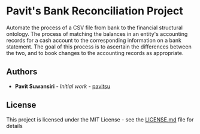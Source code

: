 # Pavit's Bank Reconciliation Project 

Automate the process of a CSV file from bank to the financial structural ontology. The process of matching the balances in an entity's accounting records for a cash account to the corresponding information on a bank statement. The goal of this process is to ascertain the differences between the two, and to book changes to the accounting records as appropriate.

## Authors

* **Pavit Suwansiri** - *Initial work* - [pavitsu](https://github.com/pavitsu)

## License

This project is licensed under the MIT License - see the [LICENSE.md](LICENSE.md) file for details

